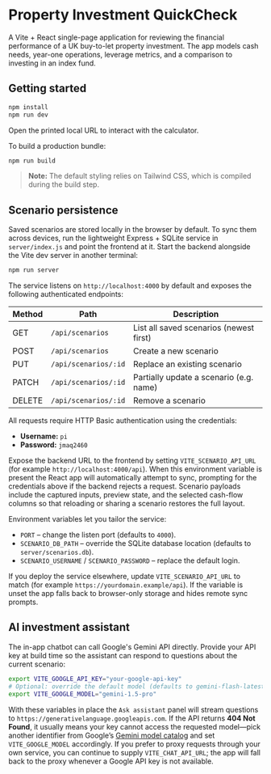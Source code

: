 # Property Investment QuickCheck

A Vite + React single-page application for reviewing the financial performance of a UK buy-to-let property investment. The app models cash needs, year-one operations, leverage metrics, and a comparison to investing in an index fund.

## Getting started

```bash
npm install
npm run dev
```

Open the printed local URL to interact with the calculator.

To build a production bundle:

```bash
npm run build
```

> **Note:** The default styling relies on Tailwind CSS, which is compiled during the build step.

## Scenario persistence

Saved scenarios are stored locally in the browser by default. To sync them across devices, run the lightweight Express + SQLite service in `server/index.js` and point the frontend at it. Start the backend alongside the Vite dev server in another terminal:

```bash
npm run server
```

The service listens on `http://localhost:4000` by default and exposes the following authenticated endpoints:

| Method | Path                  | Description                            |
| ------ | --------------------- | -------------------------------------- |
| GET    | `/api/scenarios`      | List all saved scenarios (newest first) |
| POST   | `/api/scenarios`      | Create a new scenario                   |
| PUT    | `/api/scenarios/:id`  | Replace an existing scenario            |
| PATCH  | `/api/scenarios/:id`  | Partially update a scenario (e.g. name) |
| DELETE | `/api/scenarios/:id`  | Remove a scenario                       |

All requests require HTTP Basic authentication using the credentials:

- **Username:** `pi`
- **Password:** `jmaq2460`

Expose the backend URL to the frontend by setting `VITE_SCENARIO_API_URL` (for example `http://localhost:4000/api`). When this environment variable is present the React app will automatically attempt to sync, prompting for the credentials above if the backend rejects a request. Scenario payloads include the captured inputs, preview state, and the selected cash-flow columns so that reloading or sharing a scenario restores the full layout.

Environment variables let you tailor the service:

- `PORT` – change the listen port (defaults to `4000`).
- `SCENARIO_DB_PATH` – override the SQLite database location (defaults to `server/scenarios.db`).
- `SCENARIO_USERNAME` / `SCENARIO_PASSWORD` – replace the default login.

If you deploy the service elsewhere, update `VITE_SCENARIO_API_URL` to match (for example `https://yourdomain.example/api`). If the variable is unset the app falls back to browser-only storage and hides remote sync prompts.

## AI investment assistant

The in-app chatbot can call Google&#39;s Gemini API directly. Provide your API key at build time so the assistant can respond to questions about the current scenario:

```bash
export VITE_GOOGLE_API_KEY="your-google-api-key"
# Optional: override the default model (defaults to gemini-flash-latest)
export VITE_GOOGLE_MODEL="gemini-1.5-pro"
```

With these variables in place the `Ask assistant` panel will stream questions to `https://generativelanguage.googleapis.com`. If the API returns **404 Not Found**, it usually means your key cannot access the requested model—pick another identifier from Google’s [Gemini model catalog](https://ai.google.dev/gemini-api/docs/models) and set `VITE_GOOGLE_MODEL` accordingly. If you prefer to proxy requests through your own service, you can continue to supply `VITE_CHAT_API_URL`; the app will fall back to the proxy whenever a Google API key is not available.
